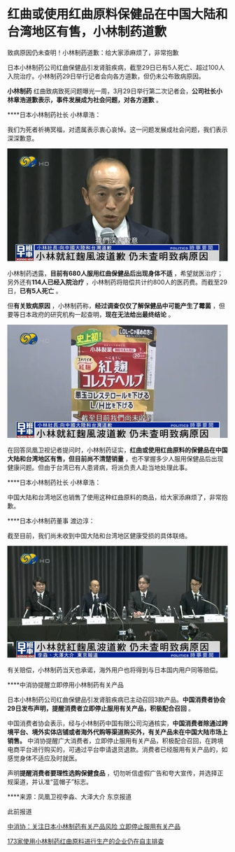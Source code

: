 # 红曲或使用红曲原料保健品在中国大陆和台湾地区有售，小林制药道歉

致病原因仍未查明！小林制药道歉：给大家添麻烦了，非常抱歉

日本小林制药公司红曲保健品引发肾脏疾病，截至29日已有5人死亡、超过100人入院治疗。小林制药29日举行记者会向各方道歉，但仍未公布致病原因。

**小林制药** 红曲致病致死问题曝光一周，3月29日举行第二次记者会，**公司社长小林章浩道歉表示，事件发展成为社会问题，对各方道歉** 。

****日本小林制药社长 小林章浩：

我们为死者祈祷冥福，对遗属表示衷心哀悼。这一问题发展成社会问题，我们表示深深歉意。

![f56b7d30fc8c0928d96b693ecbb02bb6.jpg](https://raw.githubusercontent.com/qqhsx/qqnews_image/main/2024/03/30/红曲或使用红曲原料保健品在中国大陆和台湾地区有售，小林制药道歉/f56b7d30fc8c0928d96b693ecbb02bb6.jpg)

小林制药透露，**目前有680人服用红曲保健品后出现身体不适** ，希望就医治疗；另外还有**114人已经入院治疗**
，小林制药将赔偿共计约800人的医药费。而截至29日，**已有5人死亡** 。

但**有关致病原因** ，小林制药称，**经过调查仅仅了解保健品中可能产生了霉菌** ，但要等日本政府的研究机构一起查明，**现在无法给出最终结论** 。

![a373d3544a617d22c76b8a27880cc5c8.jpg](https://raw.githubusercontent.com/qqhsx/qqnews_image/main/2024/03/30/红曲或使用红曲原料保健品在中国大陆和台湾地区有售，小林制药道歉/a373d3544a617d22c76b8a27880cc5c8.jpg)

在回答凤凰卫视记者提问时，小林制药证实，**红曲或使用红曲原料的保健品在中国大陆和台湾地区有售，但目前尚不清楚销量**
，也不掌握多少人服用保健品后出现健康问题。但由于台湾已有人患肾病，将派负责人赴当地处理此事。

****日本小林制药社长 小林章浩：

中国大陆和台湾地区也销售了使用这种红曲原料的商品，给大家添麻烦了，非常抱歉。

****日本小林制药董事 渡边淳：

截至目前，我们尚未收到中国大陆和台湾地区健康受损的具体联络。

![d7dbbaebf42fd0b77596175d16f7eec5.jpg](https://raw.githubusercontent.com/qqhsx/qqnews_image/main/2024/03/30/红曲或使用红曲原料保健品在中国大陆和台湾地区有售，小林制药道歉/d7dbbaebf42fd0b77596175d16f7eec5.jpg)

有关赔偿，小林制药当天也承诺，海外用户也将得到与日本国内用户同等赔偿。

****中消协提醒立即停用小林制药有关产品

日本小林制药公司红曲保健品引发肾脏疾病已主动召回3款产品。**中国消费者协会29日发布声明，提醒消费者立即停止服用有关产品，积极配合召回** 。

中国消费者协会表示，经与小林制药中国有限公司沟通核实，**中国消费者除通过跨境平台、境外实体店铺或者海外代购等渠道购买外，有关产品未在中国大陆市场上销售。**
中消协提醒广大消费者，立即停止服用有关产品，积极配合召回，在跨境电商平台进行购买的，可通过平台申请退货退款。消费者已经服用有关产品的，如感觉身体不适应及时就医。

声明**提醒消费者要理性选购保健食品** ，切勿听信虚假广告和夸大宣传，并选择正规渠道，并认准“蓝帽子”标志。

****来源：凤凰卫视李淼、大泽大介 东京报道

此前报道

[中消协：关注日本小林制药有关产品风险 立即停止服用有关产品](https://news.qq.com/rain/a/20240329A0A9YI00)

[173家使用小林制药红曲原料进行生产的企业仍在自主排查](https://news.qq.com/rain/a/20240330A00LZQ00)

